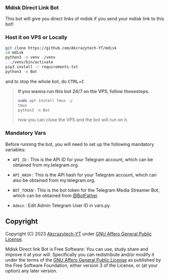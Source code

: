 ### Mdisk Direct Link Bot

This bot will give you direct links of mdisk if you send your mdisk link to this bot! 

### Host it on VPS or Locally

```sh
git clone https://github.com/Akcrazytech-YT/mdisk
cd mdisk
python3 -m venv ./venv
. ./venv/bin/activate
pip3 install -r requirements.txt
python3 -m Bot
```

and to stop the whole bot,
 do <kbd>CTRL</kbd>+<kbd>C</kbd>

> **If you wanna run this bot 24/7 on the VPS, follow thesesteps.**
> ```sh
> sudo apt install tmux -y
> tmux
> python3 -m Bot
> ```
> now you can close the VPS and the bot will run on it.

### Mandatory Vars
Before running the bot, you will need to set up the following mandatory variables:

- `API_ID` : This is the API ID for your Telegram account, which can be obtained from my.telegram.org.

- `API_HASH` : This is the API hash for your Telegram account, which can also be obtained from my.telegram.org.

- `BOT_TOKEN` : This is the bot token for the Telegram Media Streamer Bot, which can be obtained from [@BotFather](https://telegram.dog/BotFather).

- `Admin` : Edit Admin Telegram User ID in vars.py.

## Copyright

Copyright (C) 2023 [Akcrazytech-YT](https://github.com/Akcrazytech-YT) under [GNU Affero General Public License](https://www.gnu.org/licenses/agpl-3.0.en.html).

Mdisk Direct link Bot is Free Software: You can use, study share and improve it at your
will. Specifically you can redistribute and/or modify it under the terms of the
[GNU Affero General Public License](https://www.gnu.org/licenses/agpl-3.0.en.html) as
published by the Free Software Foundation, either version 3 of the License, or
(at your option) any later version. 
